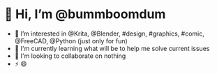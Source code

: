 # 👋 Hi, I’m @bummboomdum

- 👀 I’m interested in @Krita, @Blender, #design, #graphics, #comic, @FreeCAD, @Python (just only for fun)
- 🌱 I'm currently learning what will be to help me solve current issues
- 💞️ I'm looking to collaborate on nothing
- ⚡ 😄 
